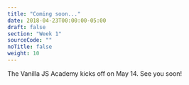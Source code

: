 ```yaml
---
title: "Coming soon..."
date: 2018-04-23T00:00:00-05:00
draft: false
section: "Week 1"
sourceCode: ""
noTitle: false
weight: 10
---
```


The Vanilla JS Academy kicks off on May 14. See you soon!